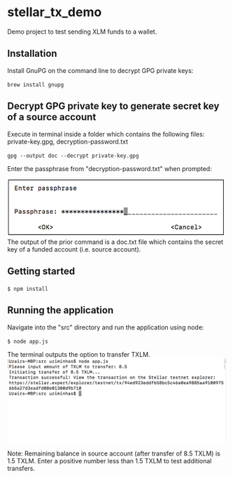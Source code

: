 # stellar_tx_demo
Demo project to test sending XLM funds to a wallet.

## Installation
Install GnuPG on the command line to decrypt GPG private keys:

``
brew install gnupg
``

## Decrypt GPG private key to generate secret key of a source account

Execute in terminal inside a folder which contains the following files: private-key.gpg, decryption-password.txt

``
gpg --output doc --decrypt private-key.gpg
``

Enter the passphrase from "decryption-password.txt" when prompted:

<img src="https://github.com/uziminhas/stellar_tx_demo/blob/master/enter_passphrase.png" width="500">
The output of the prior command is a doc.txt file which contains the secret key of a funded account (i.e. source account).

## Getting started
``
$ npm install
``

## Running the application
Navigate into the "src" directory and run the application using node:

``
$ node app.js
``

The terminal outputs the option to transfer TXLM.
<img src="https://github.com/uziminhas/stellar_tx_demo/blob/master/command_line.png" width="500">

Note: Remaining balance in source account (after transfer of 8.5 TXLM) is 1.5 TXLM. Enter a positive number less than 1.5 TXLM to test additional transfers.
